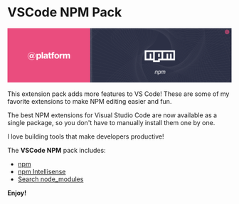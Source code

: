# VSCode NPM Pack

![Banner](assets/banner.png)

This extension pack adds more features to VS Code! These are some of my favorite extensions to make NPM editing easier and fun.

The best NPM extensions for Visual Studio Code are now available as a single package, so you don't have to manually install them one by one.

I love building tools that make developers productive!

The **VSCode NPM** pack includes:

* [npm](https://marketplace.visualstudio.com/items?itemName=eg2.vscode-npm-script)
* [npm Intellisense](https://marketplace.visualstudio.com/items?itemName=christian-kohler.npm-intellisense)
* [Search node_modules](https://marketplace.visualstudio.com/items?itemName=jasonnutter.search-node-modules)

**Enjoy!**
